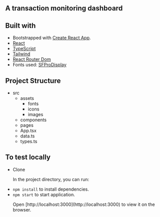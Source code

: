 <h2>A transaction monitoring dashboard</h2>

## Built with

- Bootstrapped with [Create React App](https://github.com/facebook/create-react-app).
- [React](https://reactjs.org/)
- [TypeScript](https://www.typescriptlang.org/)
- [Tailwind](https://tailwindcss.com/)
- [React Router Dom](https://reactrouter.com/en/main)
- Fonts used: [SFProDisplay](https://font.download/font/sf-pro-display)

## Project Structure

- src
  - assets
    - fonts
    - icons
    - images
  - components
  - pages
  - App.tsx
  - data.ts
  - types.ts

## To test locally

- Clone
  <p>In the project directory, you can run:</p>
- `npm install` to install dependencies.
- `npm start` to start application.
  <p>Open [http://localhost:3000](http://localhost:3000) to view it on the browser.</p>
